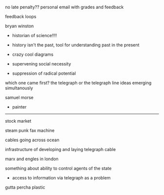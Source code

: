 
no late penalty??
personal email with grades and feedback 

feedback loops 

bryan winston 
- historian of science!!!!
- history isn't the past, tool for understanding past in the present

- crazy cool diagrams 
- supervening social necessity 
- suppression of radical potential 

which one came first? the telegraph or the telegraph line
ideas emerging simultanously 

samuel morse 
- painter 


---  

stock market 

steam punk fax machine 

cables going across ocean

infrastructure of developing and laying telegraph cable 

marx and engles in london

something about ability to control agents of the state 
- access to information via telegraph as a problem

gutta percha 
plastic 